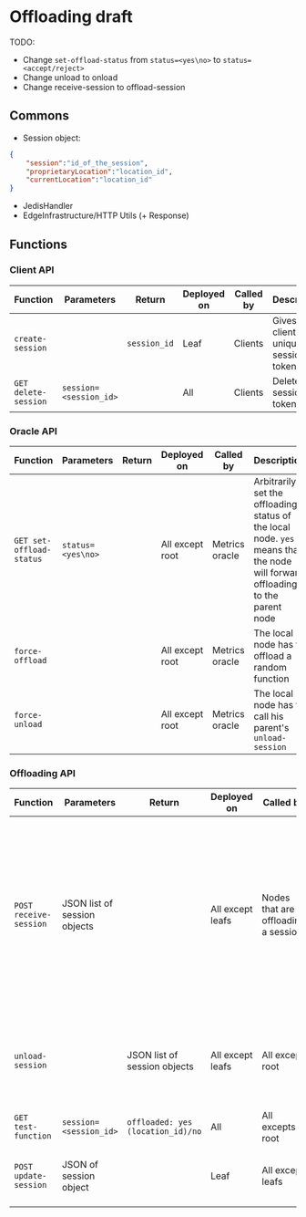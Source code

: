 # Offloading draft

TODO:

* Change `set-offload-status` from `status=<yes\no>` to `status=<accept/reject>`
* Change unload to onload
* Change receive-session to offload-session

## Commons

* Session object:

```JSON
{
    "session":"id_of_the_session", 
    "proprietaryLocation":"location_id", 
    "currentLocation":"location_id"
}
```

* JedisHandler
* EdgeInfrastructure/HTTP Utils (+ Response)

## Functions

### Client API

| Function             | Parameters             | Return       | Deployed on | Called by | Description                           |
|----------------------|------------------------|--------------|-------------|-----------|---------------------------------------|
| `create-session`     |                        | `session_id` | Leaf        | Clients   | Gives a client a unique session token |
| `GET delete-session` | `session=<session_id>` |              | All         | Clients   | Delete a session token                |

### Oracle API

| Function                 | Parameters        | Return | Deployed on     | Called by       | Description                                                                                                                   |
|--------------------------|-------------------|--------|-----------------|-----------------|-------------------------------------------------------------------------------------------------------------------------------|
| `GET set-offload-status` | `status=<yes\no>` |        | All except root | Metrics oracle  | Arbitrarily set the offloading status of the local node. `yes` means that the node will forward offloading to the parent node |
| `force-offload`          |                   |        | All except root | Metrics oracle  | The local node has to offload a random function                                                                               |
| `force-unload`           |                   |        | All except root | Metrics oracle  | The local node has to call his parent's `unload-session`                                                                      |

### Offloading API

| Function               | Parameters                   | Return                            | Deployed on      | Called by                           | Description                                                                                                                                                                                                                                                                                                                                   |
|------------------------|------------------------------|-----------------------------------|------------------|-------------------------------------|-----------------------------------------------------------------------------------------------------------------------------------------------------------------------------------------------------------------------------------------------------------------------------------------------------------------------------------------------|
| `POST receive-session` | JSON list of session objects |                                   | All except leafs | Nodes that are offloading a session | Called to offload a session. The receiving node can decide if offload the session also or accept it based on the current offloading status. If the local node actually accept the offloading it has to update the session object and perform the migration from `currentLocation` to itself and update `proprietaryLocation`'s session object |                                                                                                                                                                                                                                                                                     |
| `unload-session`       |                              | JSON list of session objects      | All except leafs | All except root                     | Children call it on parent to unload sessions, if the parent has some sessions coming from the child subtree. Returns an arbitrary number of sessions objects                                                                                                                                                                                 |
| `GET test-function`    | `session=<session_id>`       | `offloaded: yes (location_id)/no` | All              | All excepts root                    | Clients call it on leafs. Children call it on parents                                                                                                                                                                                                                                                                                         |
| `POST update-session`  | JSON of session object       |                                   | Leaf             | All except leafs                    | The local node has just accepted an offload, so it has to update the session object of the leaf                                                                                                                                                                                                                                               |
